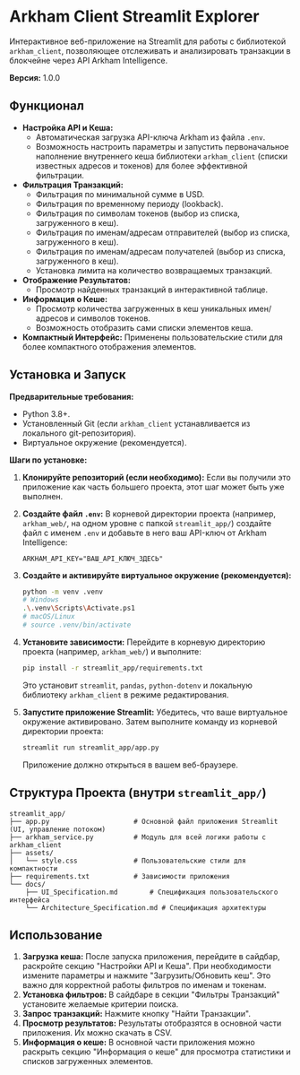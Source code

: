 # Arkham Client Streamlit Explorer

Интерактивное веб-приложение на Streamlit для работы с библиотекой `arkham_client`, позволяющее отслеживать и анализировать транзакции в блокчейне через API Arkham Intelligence.

**Версия:** 1.0.0

## Функционал

*   **Настройка API и Кеша:**
    *   Автоматическая загрузка API-ключа Arkham из файла `.env`.
    *   Возможность настроить параметры и запустить первоначальное наполнение внутреннего кеша библиотеки `arkham_client` (списки известных адресов и токенов) для более эффективной фильтрации.
*   **Фильтрация Транзакций:**
    *   Фильтрация по минимальной сумме в USD.
    *   Фильтрация по временному периоду (lookback).
    *   Фильтрация по символам токенов (выбор из списка, загруженного в кеш).
    *   Фильтрация по именам/адресам отправителей (выбор из списка, загруженного в кеш).
    *   Фильтрация по именам/адресам получателей (выбор из списка, загруженного в кеш).
    *   Установка лимита на количество возвращаемых транзакций.
*   **Отображение Результатов:**
    *   Просмотр найденных транзакций в интерактивной таблице.
*   **Информация о Кеше:**
    *   Просмотр количества загруженных в кеш уникальных имен/адресов и символов токенов.
    *   Возможность отобразить сами списки элементов кеша.
*   **Компактный Интерфейс:** Применены пользовательские стили для более компактного отображения элементов.

## Установка и Запуск

**Предварительные требования:**
*   Python 3.8+.
*   Установленный Git (если `arkham_client` устанавливается из локального git-репозитория).
*   Виртуальное окружение (рекомендуется).

**Шаги по установке:**

1.  **Клонируйте репозиторий (если необходимо):**
    Если вы получили это приложение как часть большего проекта, этот шаг может быть уже выполнен.

2.  **Создайте файл `.env`:**
    В корневой директории проекта (например, `arkham_web/`, на одном уровне с папкой `streamlit_app/`) создайте файл с именем `.env` и добавьте в него ваш API-ключ от Arkham Intelligence:
    ```
    ARKHAM_API_KEY="ВАШ_API_КЛЮЧ_ЗДЕСЬ"
    ```

3.  **Создайте и активируйте виртуальное окружение (рекомендуется):**
    ```bash
    python -m venv .venv
    # Windows
    .\.venv\Scripts\Activate.ps1
    # macOS/Linux
    # source .venv/bin/activate
    ```

4.  **Установите зависимости:**
    Перейдите в корневую директорию проекта (например, `arkham_web/`) и выполните:
    ```bash
    pip install -r streamlit_app/requirements.txt
    ```
    Это установит `streamlit`, `pandas`, `python-dotenv` и локальную библиотеку `arkham_client` в режиме редактирования.

5.  **Запустите приложение Streamlit:**
    Убедитесь, что ваше виртуальное окружение активировано. Затем выполните команду из корневой директории проекта:
    ```bash
    streamlit run streamlit_app/app.py
    ```

    Приложение должно открыться в вашем веб-браузере.

## Структура Проекта (внутри `streamlit_app/`)

```
streamlit_app/
├── app.py                     # Основной файл приложения Streamlit (UI, управление потоком)
├── arkham_service.py          # Модуль для всей логики работы с arkham_client
├── assets/
│   └── style.css              # Пользовательские стили для компактности
├── requirements.txt           # Зависимости приложения
└── docs/
    ├── UI_Specification.md        # Спецификация пользовательского интерфейса
    └── Architecture_Specification.md # Спецификация архитектуры
```

## Использование

1.  **Загрузка кеша:** После запуска приложения, перейдите в сайдбар, раскройте секцию "Настройки API и Кеша". При необходимости измените параметры и нажмите "Загрузить/Обновить кеш". Это важно для корректной работы фильтров по именам и токенам.
2.  **Установка фильтров:** В сайдбаре в секции "Фильтры Транзакций" установите желаемые критерии поиска.
3.  **Запрос транзакций:** Нажмите кнопку "Найти Транзакции".
4.  **Просмотр результатов:** Результаты отобразятся в основной части приложения. Их можно скачать в CSV.
5.  **Информация о кеше:** В основной части приложения можно раскрыть секцию "Информация о кеше" для просмотра статистики и списков загруженных элементов. 